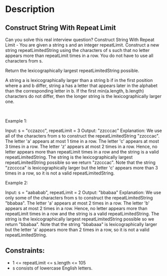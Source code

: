# Description

 ## Construct String With Repeat Limit

Can you solve this real interview question? Construct String With Repeat Limit - You are given a string s and an integer repeatLimit. Construct a new string repeatLimitedString using the characters of s such that no letter appears more than repeatLimit times in a row. You do not have to use all characters from s.

Return the lexicographically largest repeatLimitedString possible.

A string a is lexicographically larger than a string b if in the first position where a and b differ, string a has a letter that appears later in the alphabet than the corresponding letter in b. If the first min(a.length, b.length) characters do not differ, then the longer string is the lexicographically larger one.

 

Example 1:


Input: s = "cczazcc", repeatLimit = 3
Output: "zzcccac"
Explanation: We use all of the characters from s to construct the repeatLimitedString "zzcccac".
The letter 'a' appears at most 1 time in a row.
The letter 'c' appears at most 3 times in a row.
The letter 'z' appears at most 2 times in a row.
Hence, no letter appears more than repeatLimit times in a row and the string is a valid repeatLimitedString.
The string is the lexicographically largest repeatLimitedString possible so we return "zzcccac".
Note that the string "zzcccca" is lexicographically larger but the letter 'c' appears more than 3 times in a row, so it is not a valid repeatLimitedString.


Example 2:


Input: s = "aababab", repeatLimit = 2
Output: "bbabaa"
Explanation: We use only some of the characters from s to construct the repeatLimitedString "bbabaa". 
The letter 'a' appears at most 2 times in a row.
The letter 'b' appears at most 2 times in a row.
Hence, no letter appears more than repeatLimit times in a row and the string is a valid repeatLimitedString.
The string is the lexicographically largest repeatLimitedString possible so we return "bbabaa".
Note that the string "bbabaaa" is lexicographically larger but the letter 'a' appears more than 2 times in a row, so it is not a valid repeatLimitedString.

## Constraints:
* 1 <= repeatLimit <= s.length <= 105
 * s consists of lowercase English letters.
      